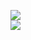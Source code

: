 [![](https://img.shields.io/badge/Made%20With-Github%20Spray-lightgrey.svg?style=for-the-badge&logo=github)](https://github.com/Annihil/github-spray#2556)  
[![](https://i.imgur.com/2DrTn0Z.gif)](https://github.com/Annihil/github-spray)